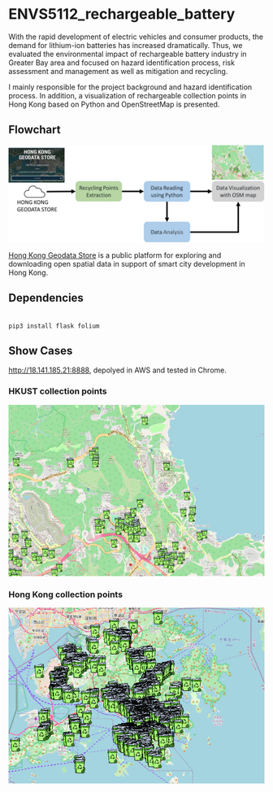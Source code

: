 # ENVS5112_rechargeable_battery
With the rapid development of electric vehicles and consumer products, the demand for lithium-ion batteries has increased dramatically. Thus, we evaluated the environmental impact of rechargeable battery industry in Greater Bay area and focused on hazard identification process, risk assessment and management as well as mitigation and recycling. 

I mainly responsible for the project background and hazard identification process. In addition, a visualization of rechargeable collection points in Hong Kong based on Python and OpenStreetMap is presented.
## Flowchart
<p align="center">
  <img width="712pix" src="images/flowchart.png">
</p>

[Hong Kong Geodata Store](https://geodata.gov.hk/gs/) is a public platform for exploring and downloading open spatial data in support of smart city development in Hong Kong. 

## Dependencies

```shell script

pip3 install flask folium
```


## Show Cases

http://18.141.185.21:8888, depolyed in AWS and tested in Chrome.

### HKUST collection points

<p align="center">
  <img width="712pix" src="images/hkust_collection_points.png">
</p>

### Hong Kong collection points
<p align="center">
  <img width="712pix" src="images/hongkong_collection_points.png">
</p>
